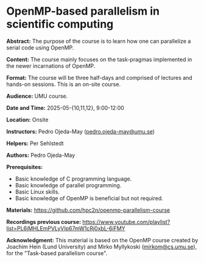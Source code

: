 OpenMP-based parallelism in scientific computing
==============================================

**Abstract:** The purpose of the course is to learn how one can parallelize a serial code using OpenMP.

**Content:** The course mainly focuses on the task-pragmas implemented in the newer incarnations of OpenMP. 

**Format:** The course will be three half-days and comprised of lectures and hands-on sessions. This is an on-site course.

**Audience:** UMU course. 

**Date and Time:** 2025-05-{10,11,12}, 9:00-12:00

**Location:** Onsite

**Instructors:** Pedro Ojeda-May (pedro.ojeda-may@umu.se)

**Helpers:** Per Sehlstedt

**Authors:** Pedro Ojeda-May

**Prerequisites:**

 - Basic knowledge of C programming language.
 - Basic knowledge of parallel programming.
 - Basic Linux skills.
 - Basic knowledge of OpenMP is beneficial but not required.

**Materials:** https://github.com/hpc2n/openmp-parallelism-course

**Recordings previous course:** https://www.youtube.com/playlist?list=PL6jMHLEmPVLyVIp67mW1cRj0xbL-6iFMY

**Acknowledgment:** This material is based on the OpenMP course created by Joachim Hein (Lund University) and Mirko Myllykoski (mirkom@cs.umu.se), for the "Task-based parallelism course". 
